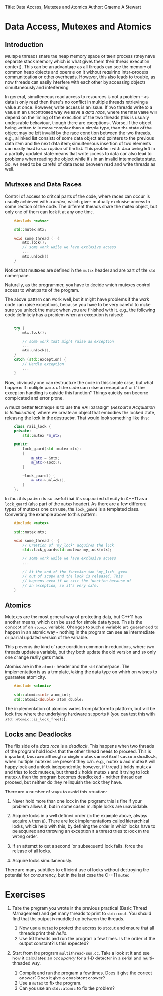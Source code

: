 Title: Data Access, Mutexes and Atomics
Author: Graeme A Stewart

# Data Access, Mutexes and Atomics

## Introduction

Multiple threads share the heap memory space of their process (they
have separate stack memory which is what gives them their thread
execution context). This can be an advantage as all threads can
see the memory of common heap objects and operate on it without
requiring inter-process communitcation or other overheads. However,
this also leads to trouble, as now threads can easily interfere with
each other by accessing objects simultaneously and interfereing 

In general, simulteneous read access to resources is not a problem -
as data is only read then there's no conflict in multiple threads
retrieving a value at once. However, write access is an issue. If two
threads write to a value in an uncontrolled way we have a *data race*,
where the final value will depend on the timing of the execution of
the two threads (this is usually undesirable behaviour, though there
are exceptions). Worse, if the object being written to is more complex
than a simple type, then the state of the object may be left invalid
by the race condition between the two threads. e.g., a linked list
consists of some data object and pointers to the previous data item
and the next data item; simulteneous insertion of two elements can
easily lead to corruption of the list. This problem with data being
left in a partially updated state means that write access to data can
also lead to problems when reading the object while it's in an invalid
intermediate state. So, we need to be careful of data races between
read and write threads as well.

## Mutexes and Data Races

Control of access to critical parts of the code, where races can
occur, is usually achieved with a *mutex*, which gives mutually
exclusive access to some section of the code. The different threads
share the mutex object, but only one of them can lock it at any one
time.

```cpp
    #include <mutex>

    std::mutex mtx;

    void some_thread () {
		mtx.lock();
		// some work while we have exclusive access
		...
		mtx.unlock()
	}
```

Notice that mutexes are defined in the `mutex` header and are part of
the `std` namespace.

Naturally, as the programmer, you have to decide which mutexes control
access to what parts of the program.

The above pattern can work well, but it might have problems if the
work code can raise exceptions, because you have to be very careful to
make sure you unlock the mutex when you are finished with it. e.g.,
the following code definitely has a problem when an exception is
raised:

```cpp

    try {
		mtx.lock();

	    // some work that might raise an exception
		...
		mtx.unlock();
	}
	catch (std::exception) {
		// Handle exception
		...
	}
```

Now, obviously one can restructure the code in this simple case, but
what happens if multiple parts of the code can raise an exception? or
if the exception handling is outside this function? Things quickly can
become complicated and error prone.

A much better technique is to use the RAII paradigm (*Resource
Acquisition Is Initialisation*), where we create an object that
embodies the locked state, releasing the lock in the destructor. That
would look something like this:

```cpp
    class raii_lock {
	private:
		std::mutex *m_mtx;

	public:
		lock_guard(std::mutex mtx):
		{
			m_mtx = &mtx;
			m_mtx->lock();
		}

	    ~lock_guard() {
		    m_mtx->unlock();
		}
	};
```

In fact this pattern is so useful that it's supported directly in
C++11 as a `lock_guard` (also part of the `mutex` header). As there
are a few different types of mutexes one can use, the `lock_guard` is
a templated class. Converting the example above to this pattern:


```cpp
    #include <mutex>

    std::mutex mtx;

    void some_thread () {
		// Creation of 'my_lock' acquires the lock
		std::lock_guard<std::mutex> my_lock(mtx);

	    // some work while we have exclusive access
		...

	    // At the end of the function the 'my_lock' goes
		// out of scope and the lock is released. This
		// happens even if we exit the function because of
		// an exception, so it's very safe.
	}
```

## Atomics

Mutexes are the most general way of protecting data, but C++11 has
another means, which can be used for simple data types. This is the
concept of an `atomic` variable. Changes to such a variable are
guaranteed to happen in an atomic way - nothing in the program can see
an intermediate or partial updated version of the variable.

This prevents the kind of race condition common in reductions, where
two threads update a variable, but they both update the old version
and so only one change really gets made.

Atomics are in the `atomic` header and the `std` namespace. The
implementation is as a template, taking the data type on which on
wishes to guarantee atomicity.

```cpp
	#include <atomic>

	std::atomic<int> atom_int;
	std::atomic<double> atom_double;
```

The implementation of atomics varies from platform to platform, but
will be lock free where the underlying hardware supports it (you can
test this with `std::atomic::is_lock_free()`).


## Locks and Deadlocks

The flip side of a *data race* is a *deadlock*. This happens when two
threads of the program hold locks that the other thread needs to
proceed. This is important, because although a single mutex cannot
itself cause a deadlock, when multiple mutexes are present they
can. e.g., mutex `A` and mutex `B` will happy lock and unlock
independently; however, if thread `1` holds mutex `A` and tries to
lock mutex `B`, but thread `2` holds mutex `B` and it trying to lock
mutex `A` then the program becomes deadlocked - neither thread can
proceed, but neither do they relinquish the lock they have.

There are a number of ways to avoid this situation:

1. Never hold more than one lock in the program: this is fine if your
   problem allows it, but in some cases multiple locks are
   unavoidable.

1. Acquire locks in a well defined order (in the example above, always
   acquire `A` then `B`). There are lock implementations called
   hierarchical locks, which help with this, by defining the order in
   which locks have to be acquired and throwing an exception if a
   thread tries to lock in the wrong order.

1. If an attempt to get a second (or subsequent) lock fails, force the
   release of all locks.

1. Acquire locks simultaneously.

There are many subtitles to efficient use of locks without destroying
the potential for concurrency, but in the last case the C++11 `mutex` 


# Exercises

1. Take the program you wrote in the previous practical (Basic Thread
   Management) and get many threads to print to `std::cout`. You should
   find that the output is muddled up between the threads.
    1. Now use a `mutex` to protect the access to `stdout` and ensure
      that all threads print their *hello*.
    1. Use 50 threads and run the program a few times. Is the order of
      the output constant? Is this expected?

2. Start from the program `multithread-sum.cc`. Take a look at it and
   see how it calculates an *occupancy* for a 1-D detector in a serial
   and multi-threaded way.
    1. Compile and run the program a few times. Does it give the
       correct answer? Does it give a consistent answer?
    1. Use a `mutex` to fix the program.
	1. Can you use an `std::atomic` to fix the problem?



